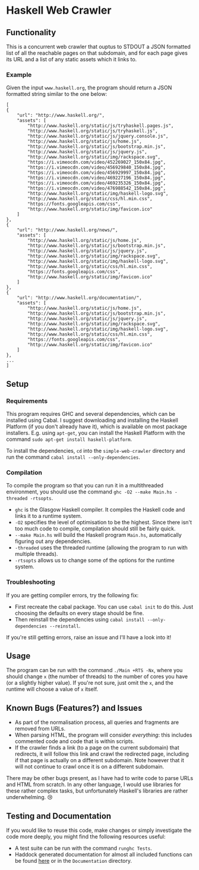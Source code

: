 # Haskell Web Crawler

## Functionality

This is a concurrent web crawler that ouptus to STDOUT a JSON formatted list of all the reachable pages on that subdomain, and for each page gives its URL and a list of any static assets which it links to.

### Example

Given the input `www.haskell.org`, the program should return a JSON formatted string similar to the one below:

```
[
{
    "url": "http://www.haskell.org/",
    "assets": [
        "http://www.haskell.org/static/js/tryhaskell.pages.js",
        "http://www.haskell.org/static/js/tryhaskell.js",
        "http://www.haskell.org/static/js/jquery.console.js",
        "http://www.haskell.org/static/js/home.js",
        "http://www.haskell.org/static/js/bootstrap.min.js",
        "http://www.haskell.org/static/js/jquery.js",
        "http://www.haskell.org/static/img/rackspace.svg",
        "https://i.vimeocdn.com/video/452269027_150x84.jpg",
        "https://i.vimeocdn.com/video/456929840_150x84.jpg",
        "https://i.vimeocdn.com/video/456929997_150x84.jpg",
        "https://i.vimeocdn.com/video/469227196_150x84.jpg",
        "https://i.vimeocdn.com/video/469235326_150x84.jpg",
        "https://i.vimeocdn.com/video/476988542_150x84.jpg",
        "http://www.haskell.org/static/img/haskell-logo.svg",
        "http://www.haskell.org/static/css/hl.min.css",
        "https://fonts.googleapis.com/css",
        "http://www.haskell.org/static/img/favicon.ico"
    ]
},
{
    "url": "http://www.haskell.org/news/",
    "assets": [
        "http://www.haskell.org/static/js/home.js",
        "http://www.haskell.org/static/js/bootstrap.min.js",
        "http://www.haskell.org/static/js/jquery.js",
        "http://www.haskell.org/static/img/rackspace.svg",
        "http://www.haskell.org/static/img/haskell-logo.svg",
        "http://www.haskell.org/static/css/hl.min.css",
        "https://fonts.googleapis.com/css",
        "http://www.haskell.org/static/img/favicon.ico"
    ]
},
{
    "url": "http://www.haskell.org/documentation/",
    "assets": [
        "http://www.haskell.org/static/js/home.js",
        "http://www.haskell.org/static/js/bootstrap.min.js",
        "http://www.haskell.org/static/js/jquery.js",
        "http://www.haskell.org/static/img/rackspace.svg",
        "http://www.haskell.org/static/img/haskell-logo.svg",
        "http://www.haskell.org/static/css/hl.min.css",
        "https://fonts.googleapis.com/css",
        "http://www.haskell.org/static/img/favicon.ico"
    ]
},
...
]
```

## Setup

### Requirements

This program requires GHC and several dependencies, which can be installed using Cabal. I suggest downloading and installing the Haskell Platform (if you don't already have it), which is available on most package installers. E.g. using `apt-get`, you can install the Haskell Platform with the command `sudo apt-get install haskell-platform`.

To install the dependencies, `cd` into the `simple-web-crawler` directory and run the command `cabal install --only-dependencies`.

### Compilation

To compile the program so that you can run it in a multithreaded environment, you should use the command `ghc -O2 --make Main.hs -threaded -rtsopts`.

* `ghc` is the Glasgow Haskell compiler. It compiles the Haskell code and links it to a runtime system.
* `-O2` specifies the level of optimisation to be the highest. Since there isn't too much code to compile, compilation should still be fairly quick.
* `--make Main.hs` will build the Haskell program `Main.hs`, automatically figuring out any dependencies.
* `-threaded` uses the threaded runtime (allowing the program to run with multiple threads).
* `-rtsopts` allows us to change some of the options for the runtime system.

### Troubleshooting

If you are getting compiler errors, try the following fix:

* First recreate the cabal package. You can use `cabal init` to do this. Just choosing the defaults on every stage should be fine.
* Then reinstall the dependencies using `cabal install --only-dependencies --reinstall`.

If you're still getting errors, raise an issue and I'll have a look into it!

## Usage

The program can be run with the command `./Main +RTS -Nx`, where you should change `x` (the number of threads) to the number of cores you have (or a slightly higher value). If you're not sure, just omit the `x`, and the runtime will choose a value of `x` itself.

## Known Bugs (Features?) and Issues

- As part of the normalisation process, all queries and fragments are removed from URLs.
- When parsing HTML, the program will consider *everything*: this includes commented code and code that is within scripts.
- If the crawler finds a link (to a page on the current subdomain) that redirects, it will follow this link and crawl the redirected page, including if that page is actually on a different subdomain. Note however that it will not continue to crawl once it is on a different subdomain.

There may be other bugs present, as I have had to write code to parse URLs and HTML from scratch. In any other language, I would use libraries for these rather complex tasks, but unfortunately Haskell's libraries are rather underwhelming. :cry:

## Testing and Documentation

If you would like to reuse this code, make changes or simply investigate the code more deeply, you might find the following resources useful:
- A test suite can be run with the command `runghc Tests`.
- Haddock generated documentation for almost all included functions can be found [here](https://jordanspooner.github.io/haskell-web-crawler/Documentation/) or in the `Documentation` directory.
